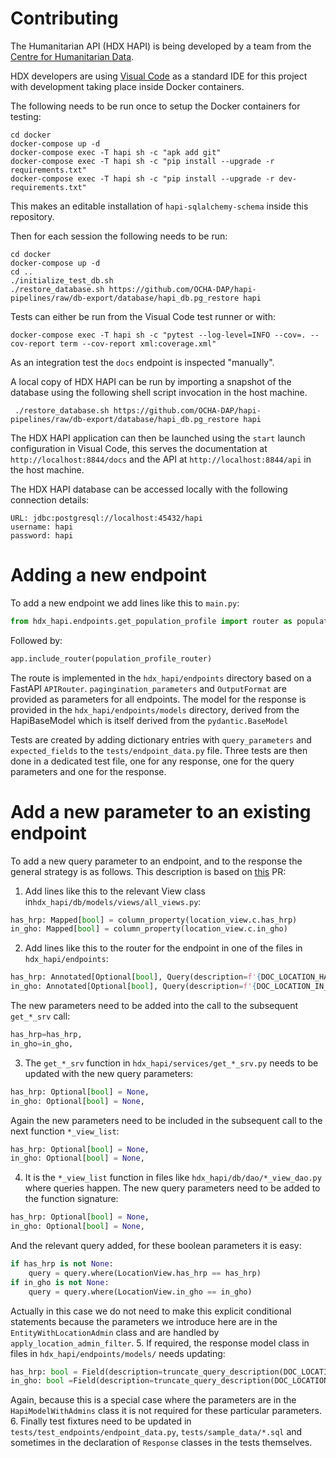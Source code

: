 # Contributing 

The Humanitarian API (HDX HAPI) is being developed by a team from the [Centre for Humanitarian Data](https://centre.humdata.org/).

HDX developers are using [Visual Code](https://code.visualstudio.com/) as a standard IDE for this project with development taking place inside Docker containers.

The following needs to be run once to setup the Docker containers for testing:

```shell
cd docker
docker-compose up -d
docker-compose exec -T hapi sh -c "apk add git"
docker-compose exec -T hapi sh -c "pip install --upgrade -r requirements.txt"
docker-compose exec -T hapi sh -c "pip install --upgrade -r dev-requirements.txt"
```
This makes an editable installation of `hapi-sqlalchemy-schema` inside this repository.

Then for each session the following needs to be run:
```shell
cd docker
docker-compose up -d
cd ..
./initialize_test_db.sh
./restore_database.sh https://github.com/OCHA-DAP/hapi-pipelines/raw/db-export/database/hapi_db.pg_restore hapi
```



Tests can either be run from the Visual Code test runner or with:

```shell
docker-compose exec -T hapi sh -c "pytest --log-level=INFO --cov=. --cov-report term --cov-report xml:coverage.xml"
```

As an integration test the `docs` endpoint is inspected "manually".

A local copy of HDX HAPI can be run by importing a snapshot of the database using the following shell script invocation in the host machine.

```shell
 ./restore_database.sh https://github.com/OCHA-DAP/hapi-pipelines/raw/db-export/database/hapi_db.pg_restore hapi
```

The HDX HAPI application can then be launched using the `start` launch configuration in Visual Code, this serves the documentation at `http://localhost:8844/docs` and the API at `http://localhost:8844/api` in the host machine.

The HDX HAPI database can be accessed locally with the following connection details: 

```
URL: jdbc:postgresql://localhost:45432/hapi
username: hapi
password: hapi
```

# Adding a new endpoint

To add a new endpoint we add lines like this to `main.py`:
```python
from hdx_hapi.endpoints.get_population_profile import router as population_profile_router  # noqa
```

Followed by:
```python
app.include_router(population_profile_router)
```

The route is implemented in the `hdx_hapi/endpoints` directory based on a FastAPI `APIRouter`. `pagingination_parameters` and `OutputFormat` are provided as parameters for all endpoints. The model for the response is provided in the `hdx_hapi/endpoints/models` directory, derived from the HapiBaseModel which is itself derived from the `pydantic.BaseModel`

Tests are created by adding dictionary entries with `query_parameters` and `expected_fields` to the `tests/endpoint_data.py` file. Three tests are then done in a dedicated test file, one for any response, one for the query parameters and one for the response.

# Add a new parameter to an existing endpoint

To add a new query parameter to an endpoint, and to the response the general strategy is as follows. This description is based on [this](https://github.com/OCHA-DAP/hdx-hapi/pull/184) PR:

1. Add lines like this to the relevant View class in`hdx_hapi/db/models/views/all_views.py`:
```python
has_hrp: Mapped[bool] = column_property(location_view.c.has_hrp)
in_gho: Mapped[bool] = column_property(location_view.c.in_gho)
```
2. Add lines like this to the router for the endpoint in one of the files in `hdx_hapi/endpoints`:
```python
has_hrp: Annotated[Optional[bool], Query(description=f'{DOC_LOCATION_HAS_HRP}')] = None,
in_gho: Annotated[Optional[bool], Query(description=f'{DOC_LOCATION_IN_GHO}')] = None,
```
The new parameters need to be added into the call to the subsequent `get_*_srv` call:
```python
has_hrp=has_hrp,
in_gho=in_gho,
```
3. The `get_*_srv` function in `hdx_hapi/services/get_*_srv.py` needs to be updated with the new query parameters:
```python
has_hrp: Optional[bool] = None,
in_gho: Optional[bool] = None,
```
Again the new parameters need to be included in the subsequent call to the next function `*_view_list`:
```python
has_hrp: Optional[bool] = None,
in_gho: Optional[bool] = None,
```
4. It is the `*_view_list` function in files like `hdx_hapi/db/dao/*_view_dao.py` where queries happen. The new query parameters need to be added to the function signature:
```python
has_hrp: Optional[bool] = None,
in_gho: Optional[bool] = None,
```
And the relevant query added, for these boolean parameters it is easy:
```python
if has_hrp is not None:
    query = query.where(LocationView.has_hrp == has_hrp)
if in_gho is not None:
    query = query.where(LocationView.in_gho == in_gho)
```
Actually in this case we do not need to make this explicit conditional statements because the parameters we introduce here are in the `EntityWithLocationAdmin` class and are handled by `apply_location_admin_filter`.
5. If required, the response model class in files in `hdx_hapi/endpoints/models/` needs updating:
```python
has_hrp: bool = Field(description=truncate_query_description(DOC_LOCATION_HAS_HRP))
in_gho: bool =Field(description=truncate_query_description(DOC_LOCATION_IN_GHO))
```
Again, because this is a special case where the parameters are in the `HapiModelWithAdmins` class it is not required for these particular parameters.
6. Finally test fixtures need to be updated in `tests/test_endpoints/endpoint_data.py`, `tests/sample_data/*.sql` and sometimes in the declaration of `Response` classes in the tests themselves.